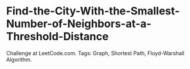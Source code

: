# Find-the-City-With-the-Smallest-Number-of-Neighbors-at-a-Threshold-Distance
 Challenge at LeetCode.com. Tags: Graph, Shortest Path, Floyd-Warshall Algorithm.
